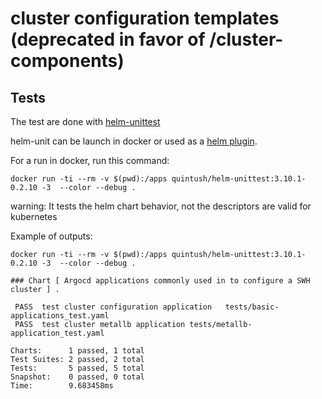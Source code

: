# cluster configuration templates (deprecated in favor of /cluster-components)

## Tests

The test are done with [helm-unittest](https://github.com/quintush/helm-unittest)

helm-unit can be launch in docker or used as a [helm plugin](https://github.com/quintush/helm-unittest#install).


For a run in docker, run this command:

```
docker run -ti --rm -v $(pwd):/apps quintush/helm-unittest:3.10.1-0.2.10 -3  --color --debug .
```

warning: It tests the helm chart behavior, not the descriptors are valid for kubernetes

Example of outputs:
```
docker run -ti --rm -v $(pwd):/apps quintush/helm-unittest:3.10.1-0.2.10 -3  --color --debug .

### Chart [ Argocd applications commonly used in to configure a SWH cluster ] .

 PASS  test cluster configuration application   tests/basic-applications_test.yaml
 PASS  test cluster metallb application tests/metallb-application_test.yaml

Charts:      1 passed, 1 total
Test Suites: 2 passed, 2 total
Tests:       5 passed, 5 total
Snapshot:    0 passed, 0 total
Time:        9.683458ms
```
